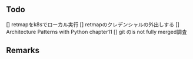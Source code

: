 ## Todo
[] retmapをk8sでローカル実行
[] retmapのクレデンシャルの外出しする
[] Architecture Patterns with Python chapter11
[] git のis not fully merged調査

## Remarks
